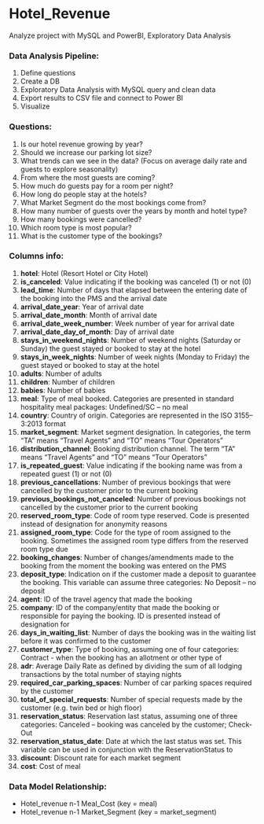 # Hotel_Revenue
Analyze project with MySQL and PowerBI, Exploratory Data Analysis

### Data Analysis Pipeline:
1. Define questions 
2. Create a DB
3. Exploratory Data Analysis with MySQL query and clean data
4. Export results to CSV file and connect to Power BI
5. Visualize

### Questions:
1. Is our hotel revenue growing by year?
2. Should we increase our parking lot size? 
3. What trends can we see in the data? (Focus on average daily rate and guests to explore seasonality)
4. From where the most guests are coming?
5. How much do guests pay for a room per night?
6. How long do people stay at the hotels?
7. What Market Segment do the most bookings come from?
8. How many number of guests over the years by month and hotel type?
9. How many bookings were cancelled?
10. Which room type is most popular?
11. What is the customer type of the bookings?

### Columns info:
1. <b>hotel</b>: Hotel (Resort Hotel or City Hotel)
2. <b>is_canceled</b>: Value indicating if the booking was canceled (1) or not (0)
3. <b>lead_time</b>: Number of days that elapsed between the entering date of the booking into the PMS and the arrival date
4. <b>arrival_date_year</b>: Year of arrival date
5. <b>arrival_date_month</b>: Month of arrival date
6. <b>arrival_date_week_number</b>: Week number of year for arrival date
7. <b>arrival_date_day_of_month</b>: Day of arrival date
8. <b>stays_in_weekend_nights</b>: Number of weekend nights (Saturday or Sunday) the guest stayed or booked to stay at the hotel
9. <b>stays_in_week_nights</b>: Number of week nights (Monday to Friday) the guest stayed or booked to stay at the hotel
10. <b>adults</b>: Number of adults
11. <b>children</b>: Number of children
12. <b>babies</b>: Number of babies
13. <b>meal</b>: Type of meal booked. Categories are presented in standard hospitality meal packages: Undefined/SC – no meal
14. <b>country</b>: Country of origin. Categories are represented in the ISO 3155–3:2013 format
15. <b>market_segment</b>: Market segment designation. In categories, the term “TA” means “Travel Agents” and “TO” means “Tour Operators”
16. <b>distribution_channel</b>: Booking distribution channel. The term “TA” means “Travel Agents” and “TO” means “Tour Operators”
17. <b>is_repeated_guest</b>: Value indicating if the booking name was from a repeated guest (1) or not (0)
18. <b>previous_cancellations</b>: Number of previous bookings that were cancelled by the customer prior to the current booking
19. <b>previous_bookings_not_canceled</b>: Number of previous bookings not cancelled by the customer prior to the current booking
20. <b>reserved_room_type</b>: Code of room type reserved. Code is presented instead of designation for anonymity reasons
21. <b>assigned_room_type</b>: Code for the type of room assigned to the booking. Sometimes the assigned room type differs from the reserved room type due
22. <b>booking_changes</b>: Number of changes/amendments made to the booking from the moment the booking was entered on the PMS
23. <b>deposit_type</b>: Indication on if the customer made a deposit to guarantee the booking. This variable can assume three categories: No Deposit – no deposit
24. <b>agent</b>: ID of the travel agency that made the booking
25. <b>company</b>: ID of the company/entity that made the booking or responsible for paying the booking. ID is presented instead of designation for
26. <b>days_in_waiting_list</b>: Number of days the booking was in the waiting list before it was confirmed to the customer
27. <b>customer_type</b>: Type of booking, assuming one of four categories: Contract - when the booking has an allotment or other type of
28. <b>adr</b>: Average Daily Rate as defined by dividing the sum of all lodging transactions by the total number of staying nights
29. <b>required_car_parking_spaces</b>: Number of car parking spaces required by the customer
30. <b>total_of_special_requests</b>: Number of special requests made by the customer (e.g. twin bed or high floor)
  31. <b>reservation_status</b>: Reservation last status, assuming one of three categories: Canceled – booking was canceled by the customer; Check-Out
  32. <b>reservation_status_date</b>: Date at which the last status was set. This variable can be used in conjunction with the ReservationStatus to
  33. <b>discount</b>: Discount rate for each market segment
  34. <b>cost</b>: Cost of meal
 
### Data Model Relationship:
* Hotel_revenue n-1 Meal_Cost (key = meal)
* Hotel_revenue n-1 Market_Segment (key = market_segment)
